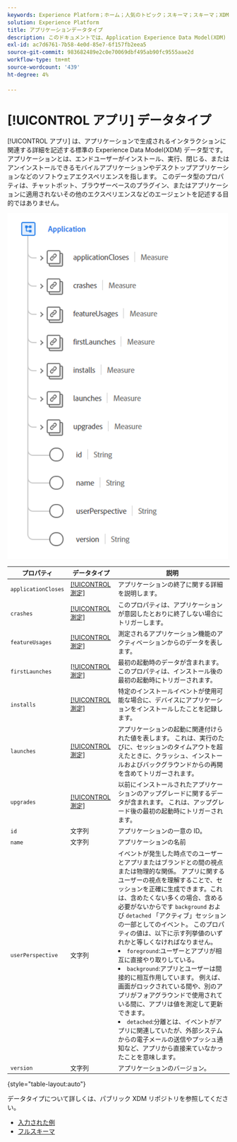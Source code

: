 ```yaml
---
keywords: Experience Platform；ホーム；人気のトピック；スキーマ；スキーマ；XDM；フィールド；スキーマ；スキーマ；アプリケーション；データ型；データ型；
solution: Experience Platform
title: アプリケーションデータタイプ
description: このドキュメントでは、Application Experience Data Model(XDM) データタイプの概要を説明します。
exl-id: ac7d6761-7b58-4e0d-85e7-6f157fb2eea5
source-git-commit: 983682489e2c0e70069dbf495ab90fc9555aae2d
workflow-type: tm+mt
source-wordcount: '439'
ht-degree: 4%

---
```


# [!UICONTROL アプリ] データタイプ

[!UICONTROL アプリ] は、アプリケーションで生成されるインタラクションに関連する詳細を記述する標準の Experience Data Model(XDM) データ型です。 アプリケーションとは、エンドユーザーがインストール、実行、閉じる、またはアンインストールできるモバイルアプリケーションやデスクトップアプリケーションなどのソフトウェアエクスペリエンスを指します。 このデータ型のプロパティは、チャットボット、ブラウザーベースのプラグイン、またはアプリケーションに適用されないその他のエクスペリエンスなどのエージェントを記述する目的ではありません。

<img src="../images/data-types/application.PNG" width="500" /><br />

| プロパティ | データタイプ | 説明 |
| --- | --- | --- |
| `applicationCloses` | [[!UICONTROL 測定]](./measure.md) | アプリケーションの終了に関する詳細を説明します。 |
| `crashes` | [[!UICONTROL 測定]](./measure.md) | このプロパティは、アプリケーションが意図したとおりに終了しない場合にトリガーします。 |
| `featureUsages` | [[!UICONTROL 測定]](./measure.md) | 測定されるアプリケーション機能のアクティベーションからのデータを表します。 |
| `firstLaunches` | [[!UICONTROL 測定]](./measure.md) | 最初の起動時のデータが含まれます。 このプロパティは、インストール後の最初の起動時にトリガーされます。 |
| `installs` | [[!UICONTROL 測定]](./measure.md) | 特定のインストールイベントが使用可能な場合に、デバイスにアプリケーションをインストールしたことを記録します。 |
| `launches` | [[!UICONTROL 測定]](./measure.md) | アプリケーションの起動に関連付けられた値を表します。 これは、実行のたびに、セッションのタイムアウトを超えたときに、クラッシュ、インストールおよびバックグラウンドからの再開を含めてトリガーされます。 |
| `upgrades` | [[!UICONTROL 測定]](./measure.md) | 以前にインストールされたアプリケーションのアップグレードに関するデータが含まれます。 これは、アップグレード後の最初の起動時にトリガーされます。 |
| `id` | 文字列 | アプリケーションの一意の ID。 |
| `name` | 文字列 |  アプリケーションの名前 |
| `userPerspective` | 文字列 | イベントが発生した時点でのユーザーとアプリまたはブランドとの間の視点または物理的な関係。 アプリに関するユーザーの視点を理解することで、セッションを正確に生成できます。これは、含めたくない多くの場合、含める必要がないからです `background` および `detached` 「アクティブ」セッションの一部としてのイベント。 このプロパティの値は、以下に示す列挙値のいずれかと等しくなければなりません。 <li> `foreground`:ユーザーとアプリが相互に直接やり取りしている。 </li> <li> `background`:アプリとユーザーは間接的に相互作用しています。 例えば、画面がロックされている間や、別のアプリがフォアグラウンドで使用されている間に、アプリは値を測定して更新できます。  </li> <li> `detached`:分離とは、イベントがアプリに関連していたが、外部システムからの電子メールの送信やプッシュ通知など、アプリから直接来ていなかったことを意味します。 |
| `version` | 文字列 | アプリケーションのバージョン。 |

{style="table-layout:auto"}

データタイプについて詳しくは、パブリック XDM リポジトリを参照してください。

* [入力された例](https://github.com/adobe/xdm/blob/master/components/datatypes/channels/application.example.1.json)
* [フルスキーマ](https://github.com/adobe/xdm/blob/master/components/datatypes/channels/application.schema.json)
